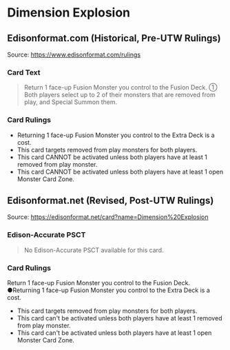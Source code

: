 # Dimension Explosion

## Edisonformat.com (Historical, Pre-UTW Rulings)

Source: https://www.edisonformat.com/rulings

### Card Text

> Return 1 face-up Fusion Monster you control to the Fusion Deck. ① Both players select up to 2 of their monsters that are removed from play, and Special Summon them.

### Card Rulings

*   Returning 1 face-up Fusion Monster you control to the Extra Deck is a cost.
*   This card targets removed from play monsters for both players.
*   This card CANNOT be activated unless both players have at least 1 removed from play monster.
*   This card CANNOT be activated unless both players have at least 1 open Monster Card Zone.

## Edisonformat.net (Revised, Post-UTW Rulings)

Source: https://edisonformat.net/card?name=Dimension%20Explosion

### Edison-Accurate PSCT

> No Edison-Accurate PSCT available for this card.

### Card Rulings

Return 1 face-up Fusion Monster you control to the Fusion Deck. ●Returning 1 face-up Fusion Monster you control to the Extra Deck is a cost.
*   This card targets removed from play monsters for both players.
*   This card can't be activated unless both players have at least 1 removed from play monster.
*   This card can't be activated unless both players have at least 1 open Monster Card Zone.
            